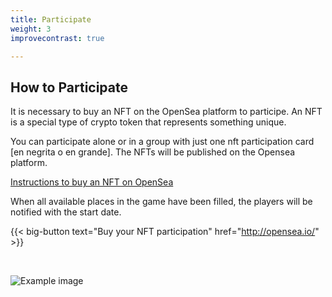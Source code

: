 ```yaml
---
title: Participate
weight: 3
improvecontrast: true

---
```

## How to Participate

It is necessary to buy an NFT on the OpenSea platform to participe. An NFT is a special type of crypto token that represents something unique.

You can participate alone or in a group with just one nft participation card \[en negrita o en grande\]. The NFTs will be published on the Opensea platform.

[Instructions to buy an NFT on OpenSea](https://cryptonews.com/guides/how-to-find-buy-and-sell-nfts-on-opensea.htm)

When all available places in the game have been filled, the players will be notified with the start date.

{{< big-button text="Buy your NFT participation" href="http://opensea.io/" >}}

 
 
 
 

![Example image](/img/card.png)